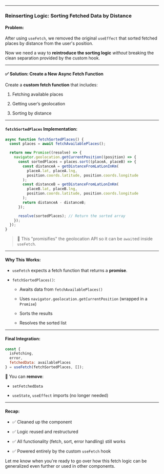 
---

### Reinserting Logic: Sorting Fetched Data by Distance

#### Problem:

After using `useFetch`, we removed the original `useEffect` that sorted fetched places by distance from the user's position.

Now we need a way to **reintroduce the sorting logic** _without_ breaking the clean separation provided by the custom hook.

---

#### ✅ Solution: Create a New Async Fetch Function

Create a **custom fetch function** that includes:

1. Fetching available places
    
2. Getting user’s geolocation
    
3. Sorting by distance
    

---

#### `fetchSortedPlaces` Implementation:

```js
async function fetchSortedPlaces() {
  const places = await fetchAvailablePlaces();

  return new Promise((resolve) => {
    navigator.geolocation.getCurrentPosition((position) => {
      const sortedPlaces = places.sort((placeA, placeB) => {
        const distanceA = getDistanceFromLatLonInKm(
          placeA.lat, placeA.lng,
          position.coords.latitude, position.coords.longitude
        );
        const distanceB = getDistanceFromLatLonInKm(
          placeB.lat, placeB.lng,
          position.coords.latitude, position.coords.longitude
        );
        return distanceA - distanceB;
      });

      resolve(sortedPlaces); // Return the sorted array
    });
  });
}
```

> 🔁 This "promisifies" the geolocation API so it can be `await`ed inside `useFetch`.

---

#### Why This Works:

- `useFetch` expects a fetch function that returns a **promise**.
    
- `fetchSortedPlaces()`:
    
    - Awaits data from `fetchAvailablePlaces()`
        
    - Uses `navigator.geolocation.getCurrentPosition` (wrapped in a `Promise`)
        
    - Sorts the results
        
    - Resolves the sorted list
        

---

#### Final Integration:

```js
const {
  isFetching,
  error,
  fetchedData: availablePlaces
} = useFetch(fetchSortedPlaces, []);
```

🧹 You can **remove**:

- `setFetchedData`
    
- `useState`, `useEffect` imports (no longer needed)
    

---

#### Recap:

- ✅ Cleaned up the component
    
- ✅ Logic reused and restructured
    
- ✅ All functionality (fetch, sort, error handling) still works
    
- ✅ Powered entirely by the custom `useFetch` hook
    

Let me know when you're ready to go over how this fetch logic can be generalized even further or used in other components.